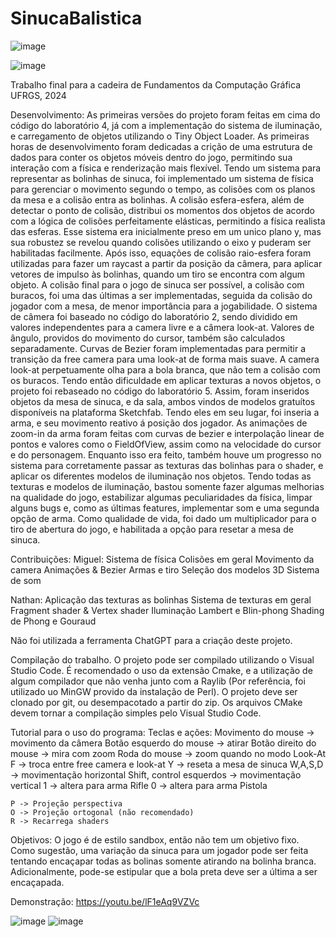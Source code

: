 # SinucaBalistica



![image](https://github.com/user-attachments/assets/c23f7924-431f-457d-8458-bf1335ff10e8)

![image](https://github.com/user-attachments/assets/46a1abaf-d778-4391-b58e-59958efda527)



Trabalho final para a cadeira de Fundamentos da Computação Gráfica
UFRGS, 2024


Desenvolvimento:
    As primeiras versões do projeto foram feitas em cima do código do laboratório 4, já com a implementação do sistema de iluminação, e carregamento de objetos utilizando o Tiny Object Loader. As primeiras horas de desenvolvimento foram dedicadas a crição de uma estrutura de dados para conter os objetos móveis dentro do jogo, permitindo sua interação com a física e renderização mais flexível. Tendo um sistema para representar as bolinhas de sinuca, foi implementado um sistema de física para gerenciar o movimento segundo o tempo, as colisões com os planos da mesa e a colisão entra as bolinhas. A colisão esfera-esfera, além de detectar o ponto de colisão, distribui os momentos dos objetos de acordo com a lógica de colisões perfeitamente elásticas, permitindo a física realista das esferas. Esse sistema era inicialmente preso em um unico plano y, mas sua robustez se revelou quando colisões utilizando o eixo y puderam ser habilitadas facilmente. Após isso, equações de colisão raio-esfera foram utilizadas para fazer um raycast a partir da posição da câmera, para aplicar vetores de impulso às bolinhas, quando um tiro se encontra com algum objeto. A colisão final para o jogo de sinuca ser possível, a colisão com buracos, foi uma das últimas a ser implementadas, seguida da colisão do jogador com a mesa, de menor importância para a jogabilidade.
    O sistema de câmera foi baseado no código do laboratório 2, sendo dividido em valores independentes para a camera livre e a câmera look-at. Valores de ângulo, providos do movimento do cursor, também são calculados separadamente. Curvas de Bezier foram implementadas para permitir a transição da free camera para uma look-at de forma mais suave. A camera look-at perpetuamente olha para a bola branca, que não tem a colisão com os buracos.
    Tendo então dificuldade em aplicar texturas a novos objetos, o projeto foi rebaseado no código do laboratório 5. Assim, foram inseridos objetos da mesa de sinuca, e da sala, ambos vindos de modelos gratuítos disponíveis na plataforma Sketchfab. Tendo eles em seu lugar, foi inseria a arma, e seu movimento reativo á posição dos jogador. As animações de zoom-in da arma foram feitas com curvas de bezier e interpolação linear de pontos e valores como o FieldOfView, assim como na velocidade do cursor e do personagem. Enquanto isso era feito, também houve um progresso no sistema para corretamente passar as texturas das bolinhas para o shader, e aplicar os diferentes modelos de iluminação nos objetos. Tendo todas as texturas e modelos de iluminação, bastou somente fazer algumas melhorias na qualidade do jogo, estabilizar algumas peculiaridades da física, limpar alguns bugs e, como as últimas features, implementar som e uma segunda opção de arma. Como qualidade de vida, foi dado um multiplicador para o tiro de abertura do jogo, e habilitada a opção para resetar a mesa de sinuca.

Contribuições:
  Miguel:
    Sistema de física
    Colisões em geral
    Movimento da camera
    Animações & Bezier
    Armas e tiro
    Seleção dos modelos 3D
    Sistema de som
    
  Nathan:
    Aplicação das texturas as bolinhas
    Sistema de texturas em geral
    Fragment shader & Vertex shader
    Iluminação Lambert e Blin-phong
    Shading de Phong e Gouraud

Não foi utilizada a ferramenta ChatGPT para a criação deste projeto.

Compilação do trabalho.
    O projeto pode ser compilado utilizando o Visual Studio Code. É recomendado o uso da extensão Cmake, e a utilização de algum compilador que não venha junto com a Raylib (Por referência, foi utilizado uo MinGW provido da instalação de Perl). O projeto deve ser clonado por git, ou desempacotado a partir do zip. Os arquivos CMake devem tornar a compilação simples pelo Visual Studio Code. 

Tutorial para o uso do programa:
  Teclas e ações:
    Movimento do mouse -> movimento da câmera
    Botão esquerdo do mouse -> atirar
    Botão direito do mouse -> mira com zoom
    Roda do mouse -> zoom quando no modo Look-At
    F -> troca entre free camera e look-at
    Y -> reseta a mesa de sinuca
    W,A,S,D -> movimentação horizontal
    Shift, control esquerdos -> movimentação vertical
    1 -> altera para arma Rifle
    0 -> altera para arma Pistola

    P -> Projeção perspectiva 
    O -> Projeção ortogonal (não recomendado)
    R -> Recarrega shaders

  Objetivos:
      O jogo é de estilo sandbox, então não tem um objetivo fixo. Como sugestão, uma variação da sinuca para um jogador pode ser feita tentando encaçapar todas as bolinas somente atirando na bolinha branca. Adicionalmente, pode-se estipular que a bola preta deve ser a última a ser encaçapada.


Demonstração:
        https://youtu.be/lF1eAq9VZVc
    

![image](https://github.com/user-attachments/assets/93ec7969-d1d6-4fc9-8d39-8f44d21dbae3)
![image](https://github.com/user-attachments/assets/98a8719b-b5bb-4562-98f7-119c3d0c0900)


  






    
